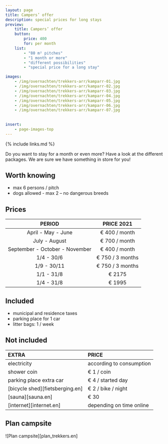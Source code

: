 ```yaml
---
layout: page
title: Campers’ offer 
description: special prices for long stays
preview: 
    title: Campers’ offer
    button:
        price: 400
        for: per month
    list:
        - "80 m² pitches"
        - "1 month or more"
        - "different possibilities"
        - "special price for a long stay"

images:
    - /img/overnachten/trekkers-arr/kamparr-01.jpg
    - /img/overnachten/trekkers-arr/kamparr-02.jpg
    - /img/overnachten/trekkers-arr/kamparr-03.jpg
    - /img/overnachten/trekkers-arr/kamparr-04.jpg
    - /img/overnachten/trekkers-arr/kamparr-05.jpg
    - /img/overnachten/trekkers-arr/kamparr-06.jpg
    - /img/overnachten/trekkers-arr/kamparr-07.jpg
    
    
insert:
    - page-images-top
---
```


{% include links.md %}

Do you want to stay for a month or even more? Have a look at the different packages. We are sure we have something in store for you!

## Worth knowing
- max 6 persons / pitch
- dogs allowed - max 2 – no dangerous breeds

## Prices

PERIOD        | PRICE 2021     
:-------------:|:-----------:|
April - May - June | € 400 / month                     
July - August | € 700 / month            
September - October - November | € 400 / month
1/4 - 30/6 | € 750 / 3 months
1/9 - 30/11 | € 750 / 3 months
1/1 - 31/8 | € 2175
1/4 - 31/8 | € 1995

## Included

- municipal and residence taxes
- parking place for 1 car
- litter bags: 1 / week

## Not included

EXTRA              | PRICE 
:------------------|:-----------|
electricity        |according to consumption 
shower coin        |€ 1 / coin
parking place extra car |€ 4 / started day
[bicycle shed][fietsberging.en]| € 2 / bike / night
[sauna][sauna.en]              |€ 30
[internet][internet.en]           |depending on time online

## Plan campsite

![Plan campsite][plan_trekkers.en]

